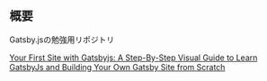 ## 概要

Gatsby.jsの勉強用リポジトリ

[Your First Site with Gatsbyjs: A Step-By-Step Visual Guide to Learn GatsbyJs and Building Your Own Gatsby Site from Scratch](https://www.amazon.co.jp/Your-First-Gatsbyjs-Step-Step-ebook/dp/B0855RKBQK/ref=sr_1_1?__mk_ja_JP=%E3%82%AB%E3%82%BF%E3%82%AB%E3%83%8A&dchild=1&keywords=gatsby+js&qid=1590058235&s=digital-text&sr=1-1)